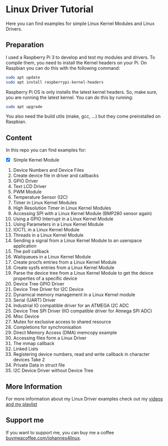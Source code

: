 # Linux Driver Tutorial

Here you can find examples for simple Linux Kernel Modules and Linux Drivers.

## Preparation

I used a Raspberry Pi 3 to develop and test my modules and drivers. To compile them, you need to install the Kernel headers on your Pi. On Raspbian you can do this with the following command:

```bash
sudo apt update
sudo apt install raspberrypi-kernel-headers
```

Raspberry Pi OS is only installs the latest kernel headers. So, make sure, you are running the latest kernel. You can do this by running: 

```bash
sudo apt upgrade
```

You also need the build utils (make, gcc, ...) but they come preinstalled on Raspbian.

## Content

In this repo you can find examples for:
- [x] Simple Kernel Module
1. Device Numbers and Device Files
2. Create device file in driver and callbacks
3. GPIO Driver
4. Text LCD Driver
5. PWM Module
6. Temperature Sensor (I2C)
7. Timer in Linux Kernel Modules
8. High Resolution Timer in Linux Kernel Modules
9.  Accessing SPI with a Linux Kernel Module (BMP280 sensor again)
10. Using a GPIO Interrupt in a Linux Kernel Module
11. Using Parameters in a Linux Kernel Module
12. IOCTL in a Linux Kernel Module
13. Threads in a Linux Kernel Module
14. Sending a signal from a Linux Kernel Module to an userspace application
15. The poll callback
16. Waitqueues in a Linux Kernel Module
17. Create procfs entries from a Linux Kernel Module
18. Create sysfs entries from a Linux Kernel Module
19. Parse the device tree from a Linux Kernel Module to get the deivce properties of a specific device
20. Device Tree GPIO Driver 
21. Device Tree Driver for I2C Device
22. Dynamical memory management in a Linux Kernel module
23. Serial (UART) Driver
24. Industrial IO compatible driver for an ATMEGA I2C ADC
25. Device Tree SPI Driver (IIO compatible driver for Atmega SPI ADC)
26. Misc Device
27. Mutex for exclusive access to shared resource
28. Completions for synchronisation
29. Direct Memory Access (DMA) memcopy example
30. Accessing files form a Linux Driver
31. The mmap callback
32. Linked Lists
33. Registering device numbers, read and write callback in character devices Take 2
34. Private Data in struct file
35. I2C Device Driver without Device Tree 


## More Information

For more information about my Linux Driver examples check out my [videos and my playlist](https://www.youtube.com/watch?v=x1Y203vH-Dc&list=PLCGpd0Do5-I3b5TtyqeF1UdyD4C-S-dMa)

## Support me

If you want to support me, you can buy me a coffee [buymeacoffee.com/johannes4linux](https://www.buymeacoffee.com/johannes4linux).
